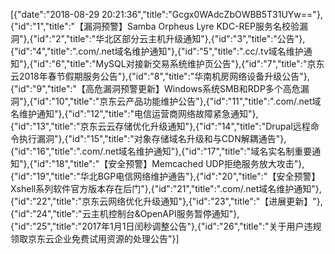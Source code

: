 [{"date":"2018-08-29 20:21:36","title":"Gcgx0WAdcZbOWBB5T31UYw=="},{"id":"1","title":"【漏洞预警】Samba Orpheus Lyre KDC-REP服务名校验漏洞"},{"id":"2","title":"华北区部分云主机升级通知"},{"id":"3","title":"公告"},{"id":"4","title":".com/.net域名维护通知"},{"id":"5","title":".cc/.tv域名维护通知"},{"id":"6","title":"MySQL对接新交易系统维护页公告"},{"id":"7","title":"京东云2018年春节假期服务公告"},{"id":"8","title":"华南机房网络设备升级公告"},{"id":"9","title":"【高危漏洞预警更新】Windows系统SMB和RDP多个高危漏洞"},{"id":"10","title":"京东云产品功能维护公告"},{"id":"11","title":".com/.net域名维护通知"},{"id":"12","title":"电信运营商网络故障紧急通知"},{"id":"13","title":"京东云云存储优化升级通知"},{"id":"14","title":"Drupal远程命令执行漏洞"},{"id":"15","title":"对象存储域名升级和与CDN解耦通告"},{"id":"16","title":".com/.net域名维护通知"},{"id":"17","title":"域名实名制重要通知"},{"id":"18","title":"【安全预警】Memcached UDP拒绝服务放大攻击"},{"id":"19","title":"华北BGP电信网络维护通告"},{"id":"20","title":"【安全预警】Xshell系列软件官方版本存在后门"},{"id":"21","title":".com/.net域名维护通知"},{"id":"22","title":"京东云网络优化升级通知"},{"id":"23","title":"【进展更新】"},{"id":"24","title":"云主机控制台&OpenAPI服务暂停通知"},{"id":"25","title":"2017年1月1日闰秒调整公告"},{"id":"26","title":"关于用户违规领取京东云企业免费试用资源的处理公告"}]